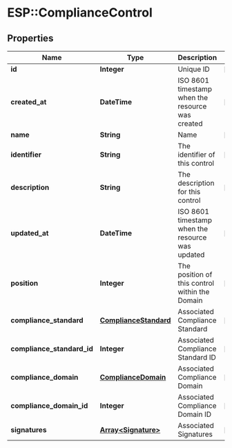 # ESP::ComplianceControl

## Properties
Name | Type | Description | Notes
------------ | ------------- | ------------- | -------------
**id** | **Integer** | Unique ID | [optional] 
**created_at** | **DateTime** | ISO 8601 timestamp when the resource was created | [optional] 
**name** | **String** | Name | [optional] 
**identifier** | **String** | The identifier of this control | [optional] 
**description** | **String** | The description for this control | [optional] 
**updated_at** | **DateTime** | ISO 8601 timestamp when the resource was updated | [optional] 
**position** | **Integer** | The position of this control within the Domain | [optional] 
**compliance_standard** | [**ComplianceStandard**](ComplianceStandard.md) | Associated Compliance Standard | [optional] 
**compliance_standard_id** | **Integer** | Associated Compliance Standard ID | [optional] 
**compliance_domain** | [**ComplianceDomain**](ComplianceDomain.md) | Associated Compliance Domain | [optional] 
**compliance_domain_id** | **Integer** | Associated Compliance Domain ID | [optional] 
**signatures** | [**Array&lt;Signature&gt;**](Signature.md) | Associated Signatures | [optional] 


